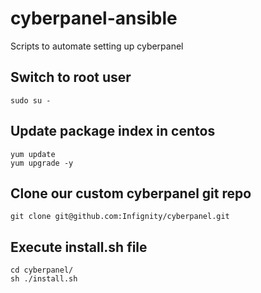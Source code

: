 # cyberpanel-ansible
Scripts to automate setting up cyberpanel

## Switch to root user

```commandline
sudo su -
```

## Update package index in centos
```commandline
yum update
yum upgrade -y
```

## Clone our custom cyberpanel git repo
```commandline
git clone git@github.com:Infignity/cyberpanel.git
```

## Execute install.sh file
```commandline
cd cyberpanel/
sh ./install.sh
```
